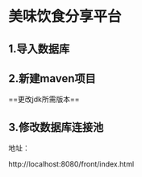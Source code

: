 # 美味饮食分享平台

## 1.导入数据库

## 2.新建maven项目

==更改jdk所需版本==

## 3.修改数据库连接池

地址：

http://localhost:8080/front/index.html

